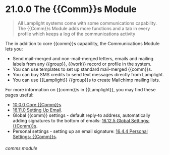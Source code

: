 # 21.0.0 The {{Comm}}s Module

> All Lamplight systems come with some communications capability. The {{Comm}}s Module adds more functions and a tab in every profile which keeps a log of the communications activity

The in addition to core {{comm}}s capability, the Communications Module lets you:

- Send mail-merged and non-mail-merged letters, emails and mailing labels from any {{group}}, {{work}} record or profile in the system.
- You can use templates to set up standard mail-merged {{comm}}s.
- You can buy SMS credits to send text messages directly from Lamplight.
- You can use {{Lamplight}} {{group}}s to create Mailchimp mailing lists.

For more information on {{comm}}s in {{Lamplight}}, you may find these pages useful:
- [10.0.0 Core {{Comm}}s](/help/index/p/10.0.0).
- [16.11.0 Setting Up Email](/help/index/p/16.11.0).
- Global {{comm}} settings - default reply-to address, automatically adding signatures to the bottom of emails: [16.12.5 Global Settings: {{Comm}}s](/help/index/p/16.12.5).
- Personal settings - setting up an email signature: [16.4.4 Personal Settings: {{Comm}}s](/help/index/p/16.4.4).


###### comms module
